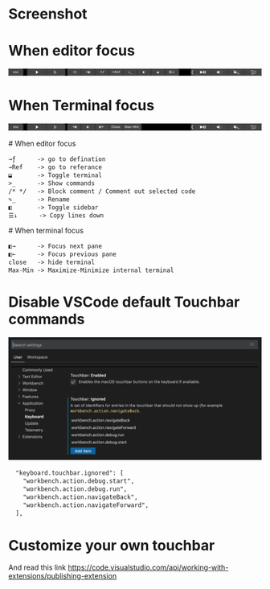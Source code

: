# Screenshot

# When editor focus
![screenshot](https://raw.githubusercontent.com/Augustpi/touch_bar/master/doc-images/screenshot.png)

# When Terminal focus
![screenshot](https://raw.githubusercontent.com/Augustpi/touch_bar/master/doc-images/screenshot1.png)

# When editor focus
```
→ƒ      -> go to defination
→Ref    -> go to referance
⬓       -> Toggle terminal
>_      -> Show commands
/* */   -> Block comment / Comment out selected code
✎_      -> Rename
◧       -> Toggle sidebar
☰↓      -> Copy lines down
```

# When terminal focus
```
◧→      -> Focus next pane
◧←      -> Focus previous pane
close   -> hide terminal
Max-Min -> Maximize-Minimize internal terminal
```
# Disable VSCode default Touchbar commands

![disable-vscode-default-touchbar](https://raw.githubusercontent.com/Augustpi/touch_bar/master/doc-images/config.png)

```
  "keyboard.touchbar.ignored": [
    "workbench.action.debug.start",
    "workbench.action.debug.run",
    "workbench.action.navigateBack",
    "workbench.action.navigateForward",
  ],
```

# Customize your own touchbar

And read this link <https://code.visualstudio.com/api/working-with-extensions/publishing-extension>
